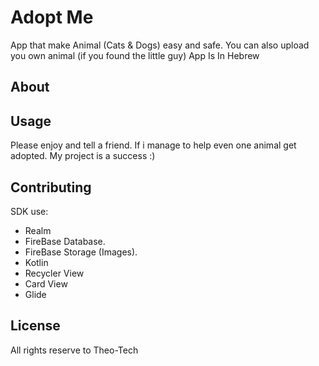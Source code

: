 # Adopt Me

App that make Animal (Cats & Dogs) easy and safe. 
You can also upload you own animal (if you found the little guy)
App Is In Hebrew 

## About


## Usage
Please enjoy and tell a friend. 
If i manage to help even one animal get adopted. 
My project is a success :)


## Contributing
SDK use:
* Realm
* FireBase Database.
* FireBase Storage (Images).
* Kotlin
* Recycler View
* Card View
* Glide
          
## License
All rights reserve to Theo-Tech
